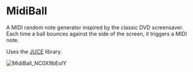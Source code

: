 # MidiBall
A MIDI random note generator inspired by the classic DVD screensaver. Each time a ball bounces against the side of the screen, it triggers a MIDI note.

Uses the [JUCE](https://juce.com/) library.

![MidiBall_NC0X9bEoIY](https://github.com/p42ul/MidiBall/assets/2514777/ad6e077a-9092-4474-99eb-03f2ab9d0442)
